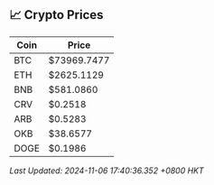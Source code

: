 ## 📈 Crypto Prices

| Coin | Price |
| ---- | ----- |
| BTC | $73969.7477 |
| ETH | $2625.1129 |
| BNB | $581.0860 |
| CRV | $0.2518 |
| ARB | $0.5283 |
| OKB | $38.6577 |
| DOGE | $0.1986 |

_Last Updated: 2024-11-06 17:40:36.352 +0800 HKT_